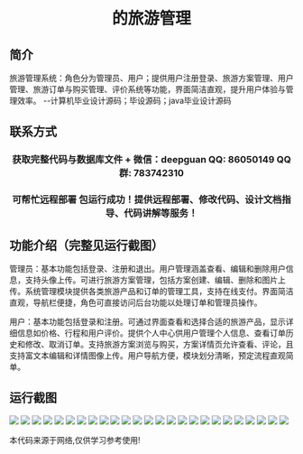 <p><h1 align="center">的旅游管理</h1></p>

## 简介
旅游管理系统：角色分为管理员、用户；提供用户注册登录、旅游方案管理、用户管理、旅游订单与购买管理、评价系统等功能，界面简洁直观，提升用户体验与管理效率。    --计算机毕业设计源码；毕设源码；java毕业设计源码


## 联系方式
<p><h3 align="center">获取完整代码与数据库文件 + 微信：deepguan QQ: 86050149 QQ群: 783742310</h3></p>
<p><h3 align="center">可帮忙远程部署 包运行成功！提供远程部署、修改代码、设计文档指导、代码讲解等服务！</h3></p>

## 功能介绍（完整见运行截图）
管理员：基本功能包括登录、注册和退出。用户管理涵盖查看、编辑和删除用户信息，支持头像上传。可进行旅游方案管理，包括方案创建、编辑、删除和图片上传。系统管理模块提供各类旅游产品和订单的管理工具，支持在线支付。界面简洁直观，导航栏便捷，角色可直接访问后台功能以处理订单和管理员操作。

用户：基本功能包括登录和注册。可通过界面查看和选择合适的旅游产品，显示详细信息如价格、行程和用户评价。提供个人中心供用户管理个人信息、查看订单历史和修改、取消订单。支持旅游方案浏览与购买，方案详情页允许查看、评论，且支持富文本编辑和详情图像上传。用户导航方便，模块划分清晰，预定流程直观简单。


## 运行截图
![](img/001.jpg)
![](img/002.jpg)
![](img/003.jpg)
![](img/004.jpg)
![](img/005.jpg)
![](img/006.jpg)
![](img/007.jpg)
![](img/008.jpg)
![](img/009.jpg)
![](img/010.jpg)
![](img/011.jpg)
![](img/012.jpg)
![](img/013.jpg)
![](img/014.jpg)
![](img/015.jpg)
![](img/016.jpg)
![](img/017.jpg)
![](img/018.jpg)
![](img/019.jpg)
![](img/020.jpg)
![](img/021.jpg)
![](img/022.jpg)
![](img/023.jpg)
![](img/024.jpg)
![](img/025.jpg)

<p>本代码来源于网络,仅供学习参考使用!</p>
